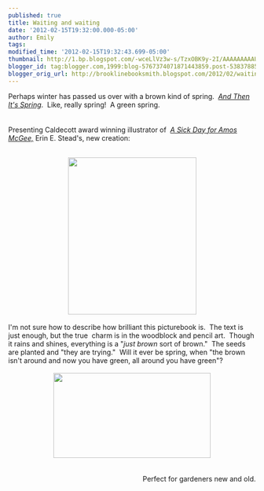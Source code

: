 ```yaml
---
published: true
title: Waiting and waiting
date: '2012-02-15T19:32:00.000-05:00'
author: Emily
tags: 
modified_time: '2012-02-15T19:32:43.699-05:00'
thumbnail: http://1.bp.blogspot.com/-wceLlVz3w-s/TzxOBK9y-2I/AAAAAAAAAUA/2t1D8h_acWg/s72-c/and-then-its-spring-large.jpg
blogger_id: tag:blogger.com,1999:blog-5767374071871443859.post-5383788549633622619
blogger_orig_url: http://brooklinebooksmith.blogspot.com/2012/02/waiting-and-waiting.html
---
```


Perhaps winter has passed us over with a brown kind of spring.&nbsp; <em><a href="http://www.brooklinebooksmith-shop.com/book/9781596436244">And Then It's Spring</a></em>.&nbsp; Like, really spring!&nbsp; A green spring.<br /><br /><br />Presenting Caldecott award winning illustrator of&nbsp; <em><a href="http://www.brooklinebooksmith-shop.com/book/9781596434028">A Sick Day for Amos McGee,</a></em> Erin E. Stead's, new creation:<br /><br /><div class="separator" style="clear: both; text-align: center;"><a href="http://1.bp.blogspot.com/-wceLlVz3w-s/TzxOBK9y-2I/AAAAAAAAAUA/2t1D8h_acWg/s1600/and-then-its-spring-large.jpg" imageanchor="1" style="margin-left: 1em; margin-right: 1em;"><img border="0" height="320" src="http://1.bp.blogspot.com/-wceLlVz3w-s/TzxOBK9y-2I/AAAAAAAAAUA/2t1D8h_acWg/s320/and-then-its-spring-large.jpg" width="261" /></a></div><br />I'm not sure how to describe how brilliant this picturebook is.&nbsp; The text is just enough, but the true&nbsp; charm is in the woodblock and pencil art.&nbsp;&nbsp;Though it rains and shines, everything is a "<em>just brown </em>sort of brown."&nbsp; The seeds are planted and&nbsp;"they are trying."&nbsp; Will it ever be spring, when "the brown isn't around and now you have green, all around you have green"?<br /><br /><div class="separator" style="clear: both; text-align: center;"><a href="http://1.bp.blogspot.com/-dgeBDMxltIs/TzxONUAtd6I/AAAAAAAAAUI/ywkhRxJxxs4/s1600/19and-then-its-spring-p-4_5.jpg" imageanchor="1" style="margin-left: 1em; margin-right: 1em;"><img border="0" height="173" src="http://1.bp.blogspot.com/-dgeBDMxltIs/TzxONUAtd6I/AAAAAAAAAUI/ywkhRxJxxs4/s320/19and-then-its-spring-p-4_5.jpg" width="320" /></a></div><br /><br /><div style="text-align: right;">Perfect for gardeners new and old.</div>
